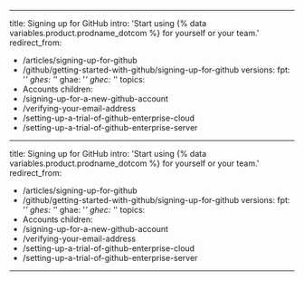 ------
title: Signing up for GitHub
intro: 'Start using {% data variables.product.prodname_dotcom %} for yourself or your team.'
redirect_from:
  - /articles/signing-up-for-github
  - /github/getting-started-with-github/signing-up-for-github
versions:
  fpt: '*'
  ghes: '*'
  ghae: '*'
  ghec: '*'
topics:
  - Accounts
children:
  - /signing-up-for-a-new-github-account
  - /verifying-your-email-address
  - /setting-up-a-trial-of-github-enterprise-cloud
  - /setting-up-a-trial-of-github-enterprise-server
---

title: Signing up for GitHub
intro: 'Start using {% data variables.product.prodname_dotcom %} for yourself or your team.'
redirect_from:
  - /articles/signing-up-for-github
  - /github/getting-started-with-github/signing-up-for-github
versions:
  fpt: '*'
  ghes: '*'
  ghae: '*'
  ghec: '*'
topics:
  - Accounts
children:
  - /signing-up-for-a-new-github-account
  - /verifying-your-email-address
  - /setting-up-a-trial-of-github-enterprise-cloud
  - /setting-up-a-trial-of-github-enterprise-server
---

